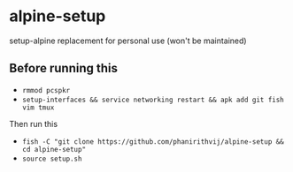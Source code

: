 # alpine-setup
setup-alpine replacement for personal use (won't be maintained)

## Before running this

- `rmmod pcspkr`
- `setup-interfaces && service networking restart && apk add git fish vim tmux`

Then run this
- `fish -C "git clone https://github.com/phanirithvij/alpine-setup && cd alpine-setup"`
- `source setup.sh`

